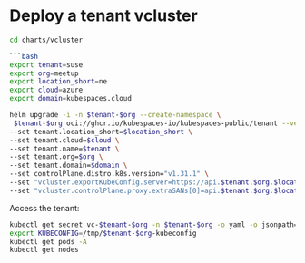 # Deploy a tenant vcluster

```bash
cd charts/vcluster

```bash
export tenant=suse
export org=meetup
export location_short=ne
export cloud=azure
export domain=kubespaces.cloud

helm upgrade -i -n $tenant-$org --create-namespace \
 $tenant-$org oci://ghcr.io/kubespaces-io/kubespaces-public/tenant --version 0.1.5 \
--set tenant.location_short=$location_short \
--set tenant.cloud=$cloud \
--set tenant.name=$tenant \
--set tenant.org=$org \
--set tenant.domain=$domain \
--set controlPlane.distro.k8s.version="v1.31.1" \
--set "vcluster.exportKubeConfig.server=https://api.$tenant.$org.$location_short.$cloud.$domain" \
--set "vcluster.controlPlane.proxy.extraSANs[0]=api.$tenant.$org.$location_short.$cloud.$domain"
```

Access the tenant:

```bash
kubectl get secret vc-$tenant-$org -n $tenant-$org -o yaml -o jsonpath='{.data.config}' | base64 -d > /tmp/$tenant-$org-kubeconfig
export KUBECONFIG=/tmp/$tenant-$org-kubeconfig
kubectl get pods -A
kubectl get nodes
```